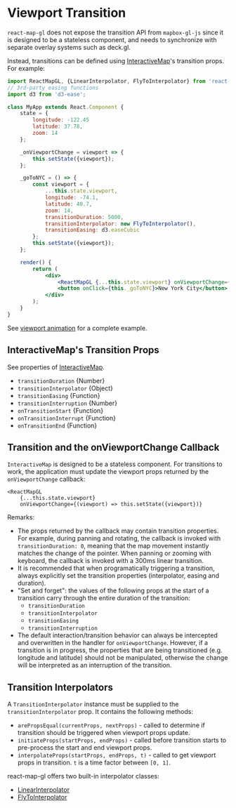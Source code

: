 # Viewport Transition

`react-map-gl` does not expose the transition API from `mapbox-gl-js` since it is designed to be a stateless component, and needs to synchronize with separate overlay systems such as deck.gl.

Instead, transitions can be defined using [InteractiveMap](/docs/components/interactive-map.md)'s transition props. For example:
```jsx
import ReactMapGL, {LinearInterpolator, FlyToInterpolator} from 'react-map-gl';
// 3rd-party easing functions
import d3 from 'd3-ease';

class MyApp extends React.Component {
    state = {
        longitude: -122.45
        latitude: 37.78,
        zoom: 14
    };

    _onViewportChange = viewport => {
        this.setState({viewport});
    };

    _goToNYC = () => {
        const viewport = {
            ...this.state.viewport,
            longitude: -74.1,
            latitude: 40.7,
            zoom: 14,
            transitionDuration: 5000,
            transitionInterpolator: new FlyToInterpolator(),
            transitionEasing: d3.easeCubic
        };
        this.setState({viewport});
    };

    render() {
        return (
            <div>
                <ReactMapGL {...this.state.viewport} onViewportChange={this._onViewportChange} />
                <button onClick={this._goToNYC}>New York City</button>
            </div>
        );
    }
}
```

See [viewport animation](#examples/viewport-animation) for a complete example.

## InteractiveMap's Transition Props

See properties of [InteractiveMap](/docs/components/interactive-map.md).

- `transitionDuration` {Number}
- `transitionInterpolator` {Object}
- `transitionEasing` {Function}
- `transitionInterruption` {Number}
- `onTransitionStart` {Function}
- `onTransitionInterrupt` {Function}
- `onTransitionEnd` {Function}


## Transition and the onViewportChange Callback

`InteractiveMap` is designed to be a stateless component. For transitions to work, the application must update the viewport props returned by the `onViewportChange` callback:
```
<ReactMapGL
    {...this.state.viewport}
    onViewportChange={(viewport) => this.setState({viewport})}
```

Remarks:
- The props returned by the callback may contain transition properties. For example, during panning and rotating, the callback is invoked with `transitionDuration: 0`, meaning that the map movement instantly matches the change of the pointer. When panning or zooming with keyboard, the callback is invoked with a 300ms linear transition.
- It is recommended that when programatically triggering a transition, always explicitly set the transition properties (interpolator, easing and duration).
- "Set and forget": the values of the following props at the start of a transition carry through the entire duration of the transition:
  + `transitionDuration`
  + `transitionInterpolator`
  + `transitionEasing`
  + `transitionInterruption`
- The default interaction/transition behavior can always be intercepted and overwritten in the handler for `onViewportChange`. However, if a transition is in progress, the properties that are being transitioned (e.g. longitude and latitude) should not be manipulated, otherwise the change will be interpreted as an interruption of the transition.


## Transition Interpolators

A `TransitionInterpolator` instance must be supplied to the `transitionInterpolator` prop. It contains the following methods:
- `arePropsEqual(currentProps, nextProps)` - called to determine if transition should be triggered when viewport props update.
- `initiateProps(startProps, endProps)` - called before transition starts to pre-process the start and end viewport props.
- `interpolateProps(startProps, endProps, t)` - called to get viewport props in transition. `t` is a time factor between `[0, 1]`.

react-map-gl offers two built-in interpolator classes:
- [LinearInterpolator](/docs/components/linear-interpolator.md)
- [FlyToInterpolator](/docs/components/fly-to-interpolator.md)
